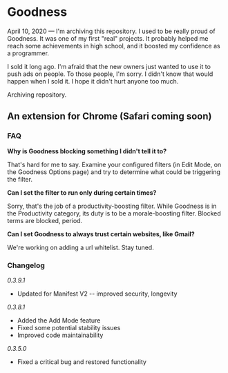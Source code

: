 # Goodness

April 10, 2020 — I'm archiving this repository. I used to be really proud of Goodness. It was one of my first "real" projects. It probably helped me reach some achievements in high school, and it boosted my confidence as a programmer.

I sold it long ago. I'm afraid that the new owners just wanted to use it to push ads on people. To those people, I'm sorry. I didn't know that would happen when I sold it. I hope it didn't hurt anyone too much.

Archiving repository.

## An extension for Chrome (Safari coming soon)

### FAQ

**Why is Goodness blocking something I didn't tell it to?**

That's hard for me to say. Examine your configured filters (in Edit Mode, on the Goodness Options page) and try to determine what could be triggering the filter.

**Can I set the filter to run only during certain times?**

Sorry, that's the job of a productivity-boosting filter. While Goodness is in the Productivity category, its duty is to be a morale-boosting filter. Blocked terms are blocked, period.

**Can I set Goodness to always trust certain websites, like Gmail?**

We're working on adding a url whitelist. Stay tuned.

### Changelog

*0.3.9.1*
 * Updated for Manifest V2 -- improved security, longevity

*0.3.8.1*
 * Added the Add Mode feature
 * Fixed some potential stability issues
 * Improved code maintainability

*0.3.5.0*
 * Fixed a critical bug and restored functionality
